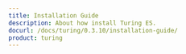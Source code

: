 ```yaml
---
title: Installation Guide
description: About how install Turing ES.
docurl: /docs/turing/0.3.10/installation-guide/
product: turing
---
```

